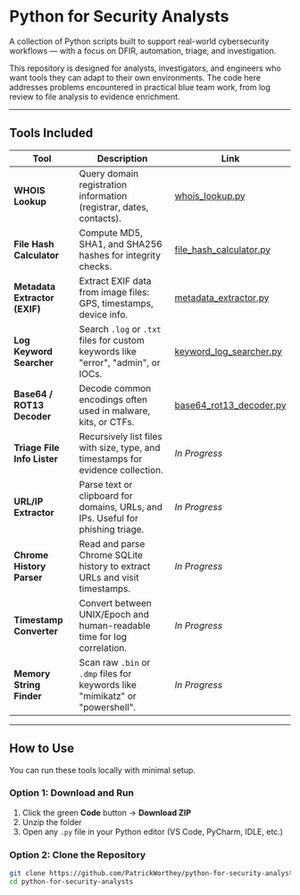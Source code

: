 # Python for Security Analysts

A collection of Python scripts built to support real-world cybersecurity workflows — with a focus on DFIR, automation, triage, and investigation.

This repository is designed for analysts, investigators, and engineers who want tools they can adapt to their own environments. The code here addresses problems encountered in practical blue team work, from log review to file analysis to evidence enrichment.

---

## Tools Included

| Tool | Description | Link |
|------|-------------|------|
| **WHOIS Lookup** | Query domain registration information (registrar, dates, contacts). | [whois_lookup.py](tools/whois_lookup.py) |
| **File Hash Calculator** | Compute MD5, SHA1, and SHA256 hashes for integrity checks. | [file_hash_calculator.py](tools/file_hash_calculator.py) |
| **Metadata Extractor (EXIF)** | Extract EXIF data from image files: GPS, timestamps, device info. | [metadata_extractor.py](tools/metadata_extractor.py) |
| **Log Keyword Searcher** | Search `.log` or `.txt` files for custom keywords like "error", "admin", or IOCs. | [keyword_log_searcher.py](tools/keyword_log_searcher.py) |
| **Base64 / ROT13 Decoder** | Decode common encodings often used in malware, kits, or CTFs. | [base64_rot13_decoder.py](tools/base64_rot13_decoder.py) |
| **Triage File Info Lister** | Recursively list files with size, type, and timestamps for evidence collection. | _In Progress_ |
| **URL/IP Extractor** | Parse text or clipboard for domains, URLs, and IPs. Useful for phishing triage. | _In Progress_ |
| **Chrome History Parser** | Read and parse Chrome SQLite history to extract URLs and visit timestamps. | _In Progress_ |
| **Timestamp Converter** | Convert between UNIX/Epoch and human-readable time for log correlation. | _In Progress_ |
| **Memory String Finder** | Scan raw `.bin` or `.dmp` files for keywords like "mimikatz" or "powershell". | _In Progress_ |

---

## How to Use

You can run these tools locally with minimal setup.

### Option 1: Download and Run
1. Click the green **Code** button → **Download ZIP**
2. Unzip the folder
3. Open any `.py` file in your Python editor (VS Code, PyCharm, IDLE, etc.)

### Option 2: Clone the Repository
```bash
git clone https://github.com/PatrickWorthey/python-for-security-analysts.git
cd python-for-security-analysts
```

